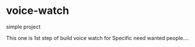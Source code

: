 # voice-watch
simple project

This one is 1st step of build voice watch for Specific need wanted people.... 

